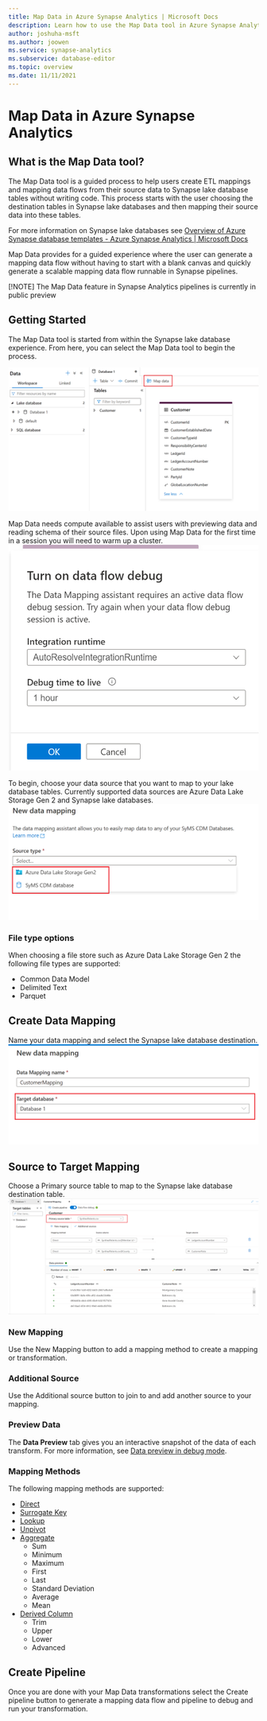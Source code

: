 ```yaml
---
title: Map Data in Azure Synapse Analytics | Microsoft Docs
description: Learn how to use the Map Data tool in Azure Synapse Analytics
author: joshuha-msft
ms.author: joowen
ms.service: synapse-analytics
ms.subservice: database-editor
ms.topic: overview
ms.date: 11/11/2021
---
```


# Map Data in Azure Synapse Analytics

## What is the Map Data tool?

The Map Data tool is a guided process to help users create ETL mappings and mapping data flows from their source data to Synapse lake database tables without writing code. This process starts with the user choosing the destination tables in Synapse lake databases and then mapping their source data into these tables. 

For more information on Synapse lake databases see [Overview of Azure Synapse database templates - Azure Synapse Analytics | Microsoft Docs](overview-database-templates.md)

Map Data provides for a guided experience where the user can generate a mapping data flow without having to start with a blank canvas and quickly generate a scalable mapping data flow runnable in Synapse pipelines.

[!NOTE] The Map Data feature in Synapse Analytics pipelines is currently in public preview

## Getting Started
The Map Data tool is started from within the Synapse lake database experience. From here, you can select the Map Data tool to begin the process. 

![Screenshot showing how to open an Map data](./media/overview-map-data/open-map-data.png)


Map Data needs compute available to assist users with previewing data and reading schema of their source files. Upon using Map Data for the first time in a session you will need to warm up a cluster.
![Screenshot showing debug clusters](./media/overview-map-data/debug-map-data.png)

To begin, choose your data source that you want to map to your lake database tables. Currently supported data sources are Azure Data Lake Storage Gen 2 and Synapse lake databases.
![Screenshot showing sources](./media/overview-map-data/sources-map-data.png)

### File type options
When choosing a file store such as Azure Data Lake Storage Gen 2 the following file types are supported:

* Common Data Model
* Delimited Text
* Parquet

## Create Data Mapping
Name your data mapping and select the Synapse lake database destination.
![Screenshot showing naming and destination](./media/overview-map-data/destination-map-data.png)

## Source to Target Mapping
Choose a Primary source table to map to the Synapse lake database destination table.
![Screenshot showing Map data rules](./media/overview-map-data/rules-map-data.png)

### New Mapping
Use the New Mapping button to add a mapping method to create a mapping or transformation.

### Additional Source
Use the Additional source button to join to and add another source to your mapping.

### Preview Data
The **Data Preview** tab gives you an interactive snapshot of the data of each transform. For more information, see [Data preview in debug mode](../../data-factory/concepts-data-flow-debug-mode.md#data-preview).

### Mapping Methods
The following mapping methods are supported:

* [Direct](../../data-factory/data-flow-select.md)
* [Surrogate Key](../../data-factory/data-flow-surrogate-key.md)
* [Lookup](../../data-factory/data-flow-lookup.md)
* [Unpivot](../../data-factory/data-flow-unpivot.md)
* [Aggregate](../../data-factory/data-flow-aggregate.md)
	* Sum
	* Minimum
	* Maximum
	* First
	* Last
	* Standard Deviation
	* Average
	* Mean
* [Derived Column](../../data-factory/data-flow-derived-column.md)
	* Trim
	* Upper
	* Lower
	* Advanced 

## Create Pipeline
Once you are done with your Map Data transformations select the Create pipeline button to generate a mapping data flow and pipeline to debug and run your transformation.
